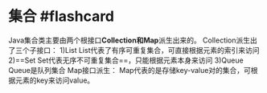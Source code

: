 # 集合 #flashcard
Java集合类主要由两个根接口**Collection和Map**派生出来的。 
Collection派生出了三个子接口：
1)List List代表了有序可重复集合，可直接根据元素的索引来访问 
2)==Set Set代表无序不可重复集合==，只能根据元素本身来访问 
3)Queue Queue是队列集合 Map接口派生： Map代表的是存储key-value对的集合，可根据元素的key来访问value。
<!--ID: 1758281436200-->

